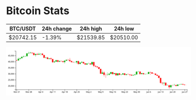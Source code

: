 # Bitcoin Stats

BTC/USDT|24h change|24h high|24h low|
|---|---|---|---|
|$20742.15|-1.39%|$21539.85|$20510.00|

<img src="./chart.svg">
